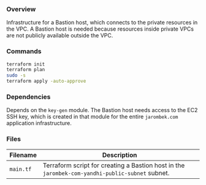 ### Overview

Infrastructure for a Bastion host, which connects to the private resources in the VPC.  A Bastion host is needed because 
resources inside private VPCs are not publicly available outside the VPC.

### Commands

```bash
terraform init
terraform plan
sudo -s
terraform apply -auto-approve
```

### Dependencies

Depends on the `key-gen` module.  The Bastion host needs access to the EC2 SSH key, which is created in that module for 
the entire `jarombek.com` application infrastructure.

### Files

| Filename                | Description                                                                                      |
|-------------------------|--------------------------------------------------------------------------------------------------|
| `main.tf`               | Terraform script for creating a Bastion host in the `jarombek-com-yandhi-public-subnet` subnet.  |